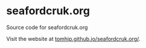 # seafordcruk.org

Source code for seafordcruk.org

Visit the website at [tomhjp.github.io/seafordcruk.org/](https://tomhjp.github.io/seafordcruk.org/).
